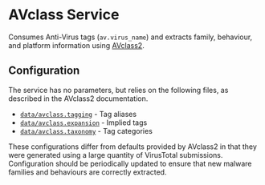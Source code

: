 # AVclass Service

Consumes Anti-Virus tags (`av.virus_name`) and extracts family, behaviour, and
platform information
using [AVclass2](https://github.com/malicialab/avclass/tree/master/avclass2).

## Configuration

The service has no parameters, but relies on the following files, as described
in the AVclass2 documentation.

* [`data/avclass.tagging`](data/avclass.tagging) - Tag aliases
* [`data/avclass.expansion`](data/avclass.expansion) - Implied tags
* [`data/avclass.taxonomy`](data/avclass.taxonomy) - Tag categories 

These configurations differ from defaults provided by AVclass2 in that they
were generated using a large quantity of VirusTotal submissions. Configuration
should be periodically updated to ensure that new malware families and
behaviours are correctly extracted.